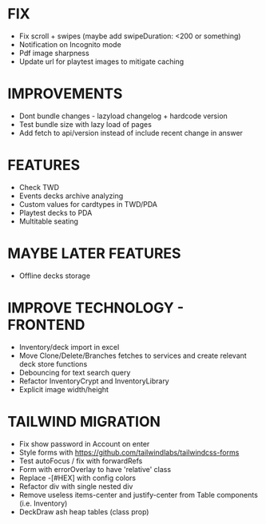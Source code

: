 # FIX
- Fix scroll + swipes (maybe add swipeDuration: <200 or something)
- Notification on Incognito mode
- Pdf image sharpness
- Update url for playtest images to mitigate caching

# IMPROVEMENTS
- Dont bundle changes - lazyload changelog + hardcode version
- Test bundle size with lazy load of pages
- Add fetch to api/version instead of include recent change in answer

# FEATURES
- Check TWD
- Events decks archive analyzing
- Custom values for cardtypes in TWD/PDA
- Playtest decks to PDA
- Multitable seating

# MAYBE LATER FEATURES
- Offline decks storage

# IMPROVE TECHNOLOGY - FRONTEND
- Inventory/deck import in excel
- Move Clone/Delete/Branches fetches to services and create relevant deck store functions
- Debouncing for text search query
- Refactor InventoryCrypt and InventoryLibrary
- Explicit image width/height

# TAILWIND MIGRATION
- Fix show password in Account on enter
- Style forms with https://github.com/tailwindlabs/tailwindcss-forms
- Test autoFocus / fix with forwardRefs
- Form with errorOverlay to have 'relative' class
- Replace -[#HEX] with config colors
- Refactor div with single nested div
- Remove useless items-center and justify-center from Table components (i.e. Inventory)
- DeckDraw ash heap tables (class prop)
